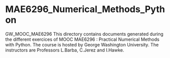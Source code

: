 # MAE6296_Numerical_Methods_Python
GW_MOOC_MAE6296
This directory contains documents generated during the different exercices of MOOC MAE6296 : Practical Numerical Methods with Python.
The course is hosted by George Washington University.
The instructors are Professors L.Barba, C.Jerez and I.Hawke.
